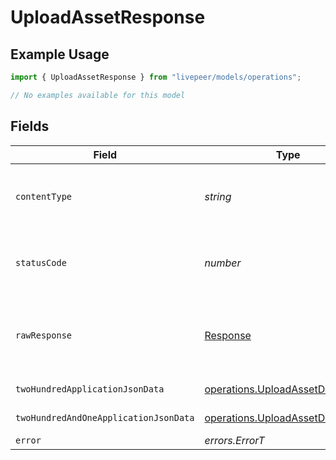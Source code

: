 # UploadAssetResponse

## Example Usage

```typescript
import { UploadAssetResponse } from "livepeer/models/operations";

// No examples available for this model
```

## Fields

| Field                                                                                | Type                                                                                 | Required                                                                             | Description                                                                          |
| ------------------------------------------------------------------------------------ | ------------------------------------------------------------------------------------ | ------------------------------------------------------------------------------------ | ------------------------------------------------------------------------------------ |
| `contentType`                                                                        | *string*                                                                             | :heavy_check_mark:                                                                   | HTTP response content type for this operation                                        |
| `statusCode`                                                                         | *number*                                                                             | :heavy_check_mark:                                                                   | HTTP response status code for this operation                                         |
| `rawResponse`                                                                        | [Response](https://developer.mozilla.org/en-US/docs/Web/API/Response)                | :heavy_check_mark:                                                                   | Raw HTTP response; suitable for custom response parsing                              |
| `twoHundredApplicationJsonData`                                                      | [operations.UploadAssetData](../../models/operations/uploadassetdata.md)             | :heavy_minus_sign:                                                                   | Upload in progress                                                                   |
| `twoHundredAndOneApplicationJsonData`                                                | [operations.UploadAssetDataOutput](../../models/operations/uploadassetdataoutput.md) | :heavy_minus_sign:                                                                   | Upload started                                                                       |
| `error`                                                                              | *errors.ErrorT*                                                                      | :heavy_minus_sign:                                                                   | Error                                                                                |